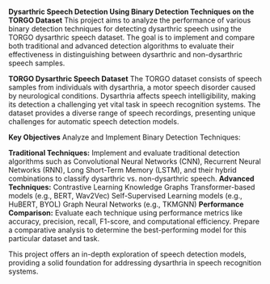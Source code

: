 **Dysarthric Speech Detection Using Binary Detection Techniques on the TORGO Dataset**
  This project aims to analyze the performance of various binary detection techniques for detecting dysarthric speech using the TORGO dysarthric speech dataset. The goal is to implement and compare both traditional and advanced detection algorithms to evaluate their effectiveness in distinguishing between dysarthric and non-dysarthric speech samples.

**TORGO Dysarthric Speech Dataset**
  The TORGO dataset consists of speech samples from individuals with dysarthria, a motor speech disorder caused by neurological conditions. Dysarthria affects speech intelligibility, making its detection a challenging yet vital task in speech recognition systems. The dataset provides a diverse range of speech recordings, presenting unique challenges for automatic speech detection models.

**Key Objectives**
Analyze and Implement Binary Detection Techniques:

**Traditional Techniques:** Implement and evaluate traditional detection algorithms such as Convolutional Neural Networks (CNN), Recurrent Neural Networks (RNN), Long Short-Term Memory (LSTM), and their hybrid combinations to classify dysarthric vs. non-dysarthric speech.
**Advanced Techniques:** 
    Contrastive Learning
    Knowledge Graphs
    Transformer-based models (e.g., BERT, Wav2Vec)
    Self-Supervised Learning models (e.g., HuBERT, BYOL)
    Graph Neural Networks (e.g., TKMGNN)
**Performance Comparison:**
Evaluate each technique using performance metrics like accuracy, precision, recall, F1-score, and computational efficiency.
Prepare a comparative analysis to determine the best-performing model for this particular dataset and task.

This project offers an in-depth exploration of speech detection models, providing a solid foundation for addressing dysarthria in speech recognition systems.
